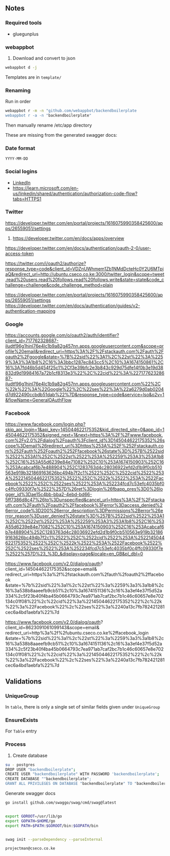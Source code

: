 ## Notes

### Required tools
- gluegunplus


### webappbot
1. Download and convert to json

```bash
webappbot d -j
```

Templates are in `template/`

### Renaming
Run in order 
```bash
webappbot r -m -n "github.com/webappbot/backendboilerplate
webappbot r -a -n "backendboilerplate"
```

Then manually rename /etc/app directory 

These are missing from the generated swagger docs:

### Date format
`YYYY-MM-DD`

### Social logins
- [LinkedIn](https://stateful.com/blog/linkedin-oauth)
- https://learn.microsoft.com/en-us/linkedin/shared/authentication/authorization-code-flow?tabs=HTTPS1


### Twitter
https://developer.twitter.com/en/portal/projects/1616075990358425600/apps/26559051/settings
1. https://developer.twitter.com/en/docs/apps/overview

https://developer.twitter.com/en/docs/authentication/oauth-2-0/user-access-token

https://twitter.com/i/oauth2/authorize?response_type=code&client_id=VDZnUWhmem1Zb1NMdDcteHc0Y2U6MTpjaQ&redirect_uri=http://ubuntu.cseco.co.ke:3000/twitter_login&scope=tweet.read%20users.read%20follows.read%20follows.write&state=state&code_challenge=challenge&code_challenge_method=plain



https://developer.twitter.com/en/portal/projects/1616075990358425600/apps/26559051/settings
https://developer.twitter.com/en/docs/authentication/guides/v2-authentication-mapping




### Google
https://accounts.google.com/o/oauth2/auth/identifier?client_id=717762328687-iludtf96g1hinl76e4lc1b9a82g457nn.apps.googleusercontent.com&scope=profile%20email&redirect_uri=https%3A%2F%2Fstackauth.com%2Fauth%2Foauth2%2Fgoogle&state=%7B%22sid%22%3A1%2C%22st%22%3A%2259%3A3%3A1b8%2C16%3A3bbc1287ec843cc5%2C10%3A1674150861%2C16%3A7fd46b5d454f25c1%2Cf3e39bfc2e3b843c929d75dfe14f0b3e19d38832d9d19984167a72b1cf8313e3%22%2C%22cid%22%3A%22717762328687-iludtf96g1hinl76e4lc1b9a82g457nn.apps.googleusercontent.com%22%2C%22k%22%3A%22Google%22%2C%22ses%22%3A%22a6279d0ab0204d7d922490ccbdb51dab%22%7D&response_type=code&service=lso&o2v=1&flowName=GeneralOAuthFlow

### Facebook
https://www.facebook.com/login.php?skip_api_login=1&api_key=145044622175352&kid_directed_site=0&app_id=145044622175352&signed_next=1&next=https%3A%2F%2Fwww.facebook.com%2Fv2.0%2Fdialog%2Foauth%3Fclient_id%3D145044622175352%26scope%3Demail%26redirect_uri%3Dhttps%253A%252F%252Fstackauth.com%252Fauth%252Foauth2%252Ffacebook%26state%3D%257B%2522sid%2522%253A1%252C%2522st%2522%253A%252259%253A3%253A1b8%252C16%253A55d6239e84e71082%252C10%253A1674150903%252C16%253Acabcaf6b7e488904%252C1283763d4c28036922efd2d1b9f0cb510563e919b321869163626bc494b7f2c1%2522%252C%2522cid%2522%253A%2522145044622175352%2522%252C%2522k%2522%253A%2522Facebook%2522%252C%2522ses%2522%253A%252234fcd7c53efc4035bf0c4ffc09330f7e%2522%257D%26ret%3Dlogin%26fbapp_pres%3D0%26logger_id%3Dae15c4bb-bba2-4ebd-bd66-5ff7386d8c47%26tp%3Dunspecified&cancel_url=https%3A%2F%2Fstackauth.com%2Fauth%2Foauth2%2Ffacebook%3Ferror%3Daccess_denied%26error_code%3D200%26error_description%3DPermissions%2Berror%26error_reason%3Duser_denied%26state%3D%257B%2522sid%2522%253A1%252C%2522st%2522%253A%252259%253A3%253A1b8%252C16%253A55d6239e84e71082%252C10%253A1674150903%252C16%253Acabcaf6b7e488904%252C1283763d4c28036922efd2d1b9f0cb510563e919b321869163626bc494b7f2c1%2522%252C%2522cid%2522%253A%2522145044622175352%2522%252C%2522k%2522%253A%2522Facebook%2522%252C%2522ses%2522%253A%252234fcd7c53efc4035bf0c4ffc09330f7e%2522%257D%23_%3D_&display=page&locale=en_GB&pl_dbl=0







https://www.facebook.com/v2.0/dialog/oauth?
client_id=145044622175352&scope=email&
redirect_uri=https%3a%2f%2fstackauth.com%2fauth%2foauth2%2ffacebook
&state=%7b%22sid%22%3a1%2c%22st%22%3a%2259%3a3%3a1b8%2c16%3a538b8aaeefb9cb51%2c10%3a1674151136%2c16%3a3ef4e37f5d52a334%2c5f23b40f4ba45b0664793c7ea971ab7caf2bc7b1c46c60657e8e702134c01f08%22%2c%22cid%22%3a%22145044622175352%22%2c%22k%22%3a%22Facebook%22%2c%22ses%22%3a%2240a13c7fb782421281cec6a4bd1aebfa%22%7d


https://www.facebook.com/v2.0/dialog/oauth?
client_id=8623091061099143&scope=email&
redirect_uri=http%3a%2f%2fubuntu.cseco.co.ke%2ffacebook_login
&state=%7b%22sid%22%3a1%2c%22st%22%3a%2259%3a3%3a1b8%2c16%3a538b8aaeefb9cb51%2c10%3a1674151136%2c16%3a3ef4e37f5d52a334%2c5f23b40f4ba45b0664793c7ea971ab7caf2bc7b1c46c60657e8e702134c01f08%22%2c%22cid%22%3a%22145044622175352%22%2c%22k%22%3a%22Facebook%22%2c%22ses%22%3a%2240a13c7fb782421281cec6a4bd1aebfa%22%7d




## Validations
### UniqueGroup
In `table`, there is only a single set of similar fields given under `UniqueGroup`

### EnsureExists
For `Table` entry



### Process
1. Create database
```bash
su - postgres
DROP USER "backendboilerplate";
CREATE USER "backendboilerplate" WITH PASSWORD 'backendboilerplate';
CREATE DATABASE ""backendboilerplate";
GRANT ALL PRIVILEGES ON DATABASE "backendboilerplate" TO "backendboilerplate";
```


Generate swagger docs
```bash
go install github.com/swaggo/swag/cmd/swag@latest


export GOROOT=/usr/lib/go
export GOPATH=$HOME/go
export PATH=$PATH:$GOROOT/bin:$GOPATH/bin


swag init --parseDependency --parseInternal
```


```
projectman@cseco.co.ke
```
